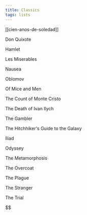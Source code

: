 ```yaml
---
title: Classics
tags: lists
---
```



[[cien-anos-de-soledad]]

Don Quixote

Hamlet

Les Miserables

Nausea

Oblomov

Of Mice and Men

The Count of Monte Cristo

The Death of Ivan Ilych

The Gambler

The Hitchhiker's Guide to the Galaxy

Iliad

Odyssey

The Metamorphosis

The Overcoat

The Plague

The Stranger

The Trial

$$
